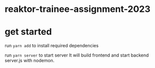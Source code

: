# reaktor-trainee-assignment-2023

# get started
run `yarn add` to install required dependencies

run `yarn server` to start server
It will build frontend and start backend server.js with nodemon.
